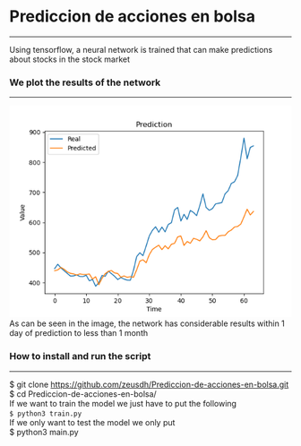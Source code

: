 # Prediccion de acciones en bolsa
***
Using tensorflow, a neural network is trained that can make predictions about stocks in the stock market


### We plot the results of the network
***
![Image text](images/Figure_1.png)  
As can be seen in the image, the network has considerable results within 1 day of prediction to less than 1 month

### How to install and run the script
***
$ git clone https://github.com/zeusdh/Prediccion-de-acciones-en-bolsa.git  
$ cd Prediccion-de-acciones-en-bolsa/  
If we want to train the model we just have to put the following  
    <code>$ python3 train.py</code>  
If we only want to test the model we only put  
    $ python3 main.py  
